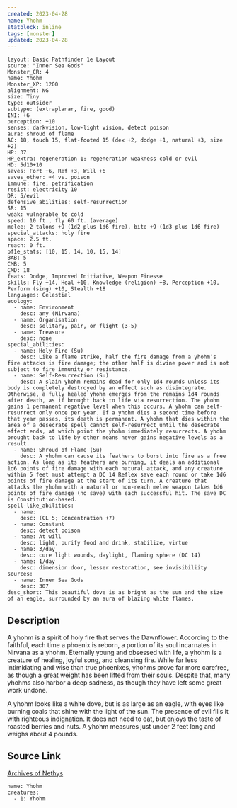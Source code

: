 ```yaml
---
created: 2023-04-28
name: Yhohm
statblock: inline
tags: [monster]
updated: 2023-04-28
---
```

```statblock
layout: Basic Pathfinder 1e Layout
source: "Inner Sea Gods"
Monster_CR: 4
name: Yhohm
Monster_XP: 1200
alignment: NG
size: Tiny
type: outsider
subtype: (extraplanar, fire, good)
INI: +6
perception: +10
senses: darkvision, low-light vision, detect poison
aura: shroud of flame
AC: 18, touch 15, flat-footed 15 (dex +2, dodge +1, natural +3, size +2)
HP: 37
HP_extra: regeneration 1; regeneration weakness cold or evil
HD: 5d10+10
saves: Fort +6, Ref +3, Will +6
saves_other: +4 vs. poison
immune: fire, petrification
resist: electricity 10
DR: 5/evil
defensive_abilities: self-resurrection
SR: 15
weak: vulnerable to cold
speed: 10 ft., fly 60 ft. (average)
melee: 2 talons +9 (1d2 plus 1d6 fire), bite +9 (1d3 plus 1d6 fire)
special_attacks: holy fire
space: 2.5 ft.
reach: 0 ft.
pf1e_stats: [10, 15, 14, 10, 15, 14]
BAB: 5
CMB: 5
CMD: 18
feats: Dodge, Improved Initiative, Weapon Finesse
skills: Fly +14, Heal +10, Knowledge (religion) +8, Perception +10, Perform (sing) +10, Stealth +18
languages: Celestial
ecology:
  - name: Environment
    desc: any (Nirvana)
  - name: Organisation
    desc: solitary, pair, or flight (3-5)
  - name: Treasure
    desc: none
special_abilities:
  - name: Holy Fire (Su)
    desc: Like a flame strike, half the fire damage from a yhohm’s fire attacks is fire damage; the other half is divine power and is not subject to fire immunity or resistance.
  - name: Self-Resurrection (Su)
    desc: A slain yhohm remains dead for only 1d4 rounds unless its body is completely destroyed by an effect such as disintegrate. Otherwise, a fully healed yhohm emerges from the remains 1d4 rounds after death, as if brought back to life via resurrection. The yhohm gains 1 permanent negative level when this occurs. A yhohm can self-resurrect only once per year. If a yhohm dies a second time before that year passes, its death is permanent. A yhohm that dies within the area of a desecrate spell cannot self-resurrect until the desecrate effect ends, at which point the yhohm immediately resurrects. A yhohm brought back to life by other means never gains negative levels as a result.
  - name: Shroud of Flame (Su)
    desc: A yhohm can cause its feathers to burst into fire as a free action. As long as its feathers are burning, it deals an additional 1d6 points of fire damage with each natural attack, and any creature within 5 feet must attempt a DC 14 Reflex save each round or take 1d6 points of fire damage at the start of its turn. A creature that attacks the yhohm with a natural or non-reach melee weapon takes 1d6 points of fire damage (no save) with each successful hit. The save DC is Constitution-based.
spell-like_abilities:
  - name:
    desc: (CL 5; Concentration +7)
  - name: Constant
    desc: detect poison
  - name: At will
    desc: light, purify food and drink, stabilize, virtue
  - name: 3/day
    desc: cure light wounds, daylight, flaming sphere (DC 14)
  - name: 1/day
    desc: dimension door, lesser restoration, see invisibiliity
sources:
  - name: Inner Sea Gods
    desc: 307
desc_short: This beautiful dove is as bright as the sun and the size of an eagle, surrounded by an aura of blazing white flames.
```
## Description
A yhohm is a spirit of holy fire that serves the Dawnflower. According to the faithful, each time a phoenix is reborn, a portion of its soul incarnates in Nirvana as a yhohm. Eternally young and obsessed with life, a yhohm is a creature of healing, joyful song, and cleansing fire. While far less intimidating and wise than true phoenixes, yhohms prove far more carefree, as though a great weight has been lifted from their souls. Despite that, many yhohms also harbor a deep sadness, as though they have left some great work undone.

A yhohm looks like a white dove, but is as large as an eagle, with eyes like burning coals that shine with the light of the sun. The presence of evil fills it with righteous indignation. It does not need to eat, but enjoys the taste of roasted berries and nuts. A yhohm measures just under 2 feet long and weighs about 4 pounds.
## Source Link
[Archives of Nethys](https://aonprd.com/MonsterDisplay.aspx?ItemName=Yhohm)
```encounter-table
name: Yhohm
creatures:
  - 1: Yhohm
```
